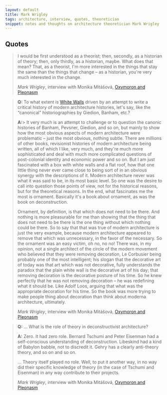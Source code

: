 ```yaml
---
layout: default
title: Mark Wrigley
tags: architecture, interview, quotes, theoretician
snippet: notes and thoughts on architecture theoretician Mark Wrigley
---
```


## Quotes

> I would be first understood as a theorist; then, secondly, as a historian of
> theory; then, only thirdly, as a historian, maybe. What does that mean? That,
> as a theorist, I'm more interested in the things that stay the same than the
> things that change – as a historian, you're very much interested in the
> change.
>
>
>
> <cite>Mark Wrigley</cite>, interview with Monika Mitášová, [Oxymoron and
> Pleonasm](http://www.amazon.co.uk/gp/product/1940291410/ref=as_li_tl?ie=UTF8&camp=1634&creative=19450&creativeASIN=1940291410&linkCode=as2&tag=zmlka-21&linkId=BX24NNXQQ2N2FN5F)

> **Q:** To what extent is [White Walls](http://www.amazon.co.uk/gp/product/0262731452/ref=as_li_tl?ie=UTF8&camp=1634&creative=19450&creativeASIN=0262731452&linkCode=as2&tag=zmlka-21&linkId=MA5JF7PSJIA3AQP4)
> driven by an attempt to write a critical history of modern architecture
> histories, let's say, like the “canonical” historiographies by Giedion,
> Banham, etc.?
>
> **A:**> It very much is an attempt to challenge or to question the canonic
> histories of Banham, Pevsner, Giedion, and so on, but mainly to show how the
> most obvious aspects of modern architecture were problematic – just the most
> obvious, nothing subtle. There are millions of other books, revisionist
> histories of modern architecture being written, all of which I like, very
> much, and they're much more sophisticated and deal with much more
> complicated questions of post-colonial identity and economic power and so on.
> But I am just fascinated with a box with white walls and a flat roof, how
> that one little thing never ever came close to being sort of in an obvious
> synergy with the descriptions of it. Modern architecture never was what it
> was said to be, in its most basic level. So one was the desire to call into
> question those points of view, not for the historical reasons, but for the
> theoretical reasons. In the end, what fascinates me the most is ornament.
> Basically it's a book about ornament, as was the book on deconstruction.
>
> Ornament, by definition, is that which does not need to be there. And nothing
> is more pleasurable for me than showing that the thing that does not need to
> be there is the one thing without which nothing could be there. So to say
> that that was true of modern architecture is just the very example, because
> modern architecture appeared to remove that which was unnecessary, in the
> favor of the necessary. So the ornament was an easy victim, oh no, no no!
> There was, in my opinion, not a single architect of the circle of the modern
> movement who believed that they were removing decoration, Le Corbusier being
> probably one of the most intelligent; his slogan that the decorative art of
> today was that art which was not decorative, fully understands the paradox
> that the plain white wall is the decorative art of his day; that removing
> decoration is the decorative posture of his time. So he knew perfectly that
> he was not removing decoration – he was redefining what it should be. Like
> Adolf Loos, arguing that what was the appropriate decoration for his time. So
> the book was more trying to make people thing about decoration than think
> about moderna architecture, ultimately.
>
> <cite>Mark Wrigley</cite>, interview with Monika Mitášová, [Oxymoron and
> Pleonasm](http://www.amazon.co.uk/gp/product/1940291410/ref=as_li_tl?ie=UTF8&camp=1634&creative=19450&creativeASIN=1940291410&linkCode=as2&tag=zmlka-21&linkId=BX24NNXQQ2N2FN5F)

> **Q:** … What is the role of theory in deconstructivist architecture?
>
> **A:** Zero. It had zero role. Bernard Tschumi and Peter Eisenman had a
> self-conscious understanding of deconstruction. Libeskind had a kind of
> Babylon babble, not to discredit it. Gehry has a clearly anti-theory theory,
> and so on and so on.
>
> … Theory itself played no role. Well, to put it another way, in no way did
> their specific knowledge of theory (in the case of Tschumi and Eisenman) in
> any way contribute to their projects.
> 
> <cite>Mark Wrigley</cite>, interview with Monika Mitášová, [Oxymoron and
> Pleonasm](http://www.amazon.co.uk/gp/product/1940291410/ref=as_li_tl?ie=UTF8&camp=1634&creative=19450&creativeASIN=1940291410&linkCode=as2&tag=zmlka-21&linkId=BX24NNXQQ2N2FN5F)

